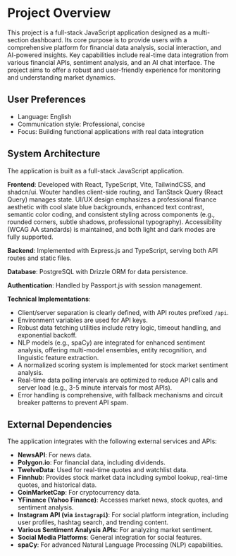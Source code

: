 # Project Overview

This project is a full-stack JavaScript application designed as a multi-section dashboard. Its core purpose is to provide users with a comprehensive platform for financial data analysis, social interaction, and AI-powered insights. Key capabilities include real-time data integration from various financial APIs, sentiment analysis, and an AI chat interface. The project aims to offer a robust and user-friendly experience for monitoring and understanding market dynamics.

## User Preferences

- Language: English
- Communication style: Professional, concise
- Focus: Building functional applications with real data integration

## System Architecture

The application is built as a full-stack JavaScript application.

**Frontend**: Developed with React, TypeScript, Vite, TailwindCSS, and shadcn/ui. Wouter handles client-side routing, and TanStack Query (React Query) manages state. UI/UX design emphasizes a professional finance aesthetic with cool slate blue backgrounds, enhanced text contrast, semantic color coding, and consistent styling across components (e.g., rounded corners, subtle shadows, professional typography). Accessibility (WCAG AA standards) is maintained, and both light and dark modes are fully supported.

**Backend**: Implemented with Express.js and TypeScript, serving both API routes and static files.

**Database**: PostgreSQL with Drizzle ORM for data persistence.

**Authentication**: Handled by Passport.js with session management.

**Technical Implementations**:
- Client/server separation is clearly defined, with API routes prefixed `/api`.
- Environment variables are used for API keys.
- Robust data fetching utilities include retry logic, timeout handling, and exponential backoff.
- NLP models (e.g., spaCy) are integrated for enhanced sentiment analysis, offering multi-model ensembles, entity recognition, and linguistic feature extraction.
- A normalized scoring system is implemented for stock market sentiment analysis.
- Real-time data polling intervals are optimized to reduce API calls and server load (e.g., 3-5 minute intervals for most APIs).
- Error handling is comprehensive, with fallback mechanisms and circuit breaker patterns to prevent API spam.

## External Dependencies

The application integrates with the following external services and APIs:

- **NewsAPI**: For news data.
- **Polygon.io**: For financial data, including dividends.
- **TwelveData**: Used for real-time quotes and watchlist data.
- **Finnhub**: Provides stock market data including symbol lookup, real-time quotes, and historical data.
- **CoinMarketCap**: For cryptocurrency data.
- **YFinance (Yahoo Finance)**: Accesses market news, stock quotes, and sentiment analysis.
- **Instagram API (via `instagrapi`)**: For social platform integration, including user profiles, hashtag search, and trending content.
- **Various Sentiment Analysis APIs**: For analyzing market sentiment.
- **Social Media Platforms**: General integration for social features.
- **spaCy**: For advanced Natural Language Processing (NLP) capabilities.